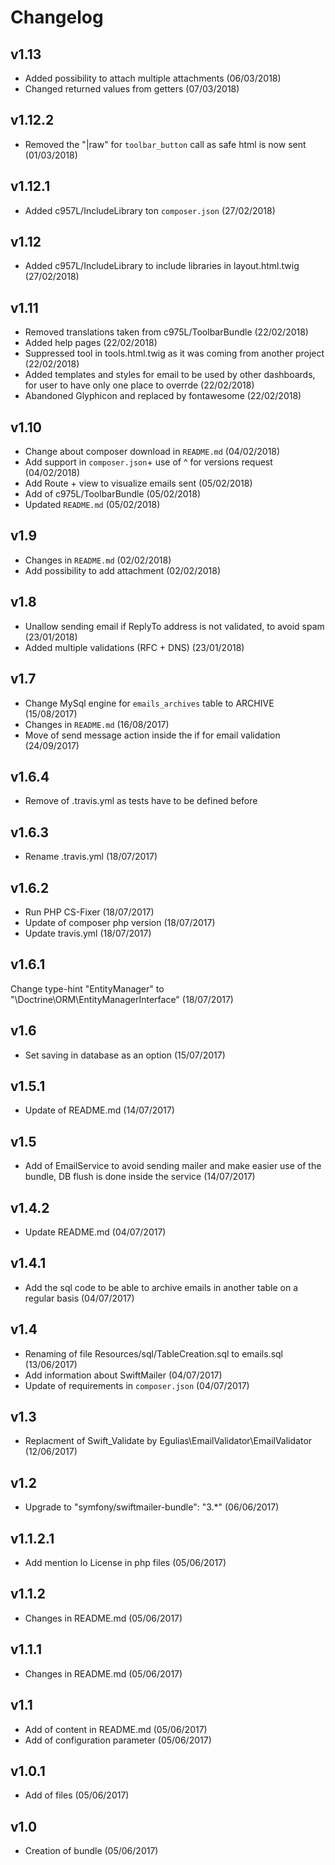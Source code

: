# Changelog

v1.13
-----
- Added possibility to attach multiple attachments (06/03/2018)
- Changed returned values from getters (07/03/2018)

v1.12.2
-------
- Removed the "|raw" for `toolbar_button` call as safe html is now sent (01/03/2018)

v1.12.1
-------
- Added c957L/IncludeLibrary ton `composer.json` (27/02/2018)

v1.12
-----
- Added c957L/IncludeLibrary to include libraries in layout.html.twig (27/02/2018)

v1.11
-----
- Removed translations taken from c975L/ToolbarBundle (22/02/2018)
- Added help pages (22/02/2018)
- Suppressed tool in tools.html.twig as it was coming from another project (22/02/2018)
- Added templates and styles for email to be used by other dashboards, for user to have only one place to overrde (22/02/2018)
- Abandoned Glyphicon and replaced by fontawesome (22/02/2018)

v1.10
-----
- Change about composer download in `README.md` (04/02/2018)
- Add support in `composer.json`+ use of ^ for versions request (04/02/2018)
- Add Route + view to visualize emails sent (05/02/2018)
- Add of c975L/ToolbarBundle (05/02/2018)
- Updated  `README.md` (05/02/2018)

v1.9
----
- Changes in `README.md` (02/02/2018)
- Add possibility to add attachment (02/02/2018)

v1.8
----
- Unallow sending email if ReplyTo address is not validated, to avoid spam (23/01/2018)
- Added multiple validations (RFC + DNS) (23/01/2018)

v1.7
----
- Change MySql engine for `emails_archives` table to ARCHIVE (15/08/2017)
- Changes in `README.md` (16/08/2017)
- Move of send message action inside the if for email validation (24/09/2017)

v1.6.4
------
- Remove of .travis.yml as tests have to be defined before

v1.6.3
------
- Rename .travis.yml (18/07/2017)

v1.6.2
------
- Run PHP CS-Fixer (18/07/2017)
- Update of composer php version (18/07/2017)
- Update travis.yml (18/07/2017)

v1.6.1
------
Change type-hint "EntityManager" to "\Doctrine\ORM\EntityManagerInterface" (18/07/2017)

v1.6
----
- Set saving in database as an option (15/07/2017)

v1.5.1
------
- Update of README.md (14/07/2017)

v1.5
----
- Add of EmailService to avoid sending mailer and make easier use of the bundle, DB flush is done inside the service (14/07/2017)

v1.4.2
------
- Update README.md (04/07/2017)

v1.4.1
------
- Add the sql code to be able to archive emails in another table on a regular basis (04/07/2017)

v1.4
----
- Renaming of file Resources/sql/TableCreation.sql to emails.sql (13/06/2017)
- Add information about SwiftMailer (04/07/2017)
- Update of requirements in `composer.json` (04/07/2017)

v1.3
----
- Replacment of Swift_Validate by Egulias\EmailValidator\EmailValidator (12/06/2017)

v1.2
----
- Upgrade to "symfony/swiftmailer-bundle": "3.*" (06/06/2017)

v1.1.2.1
--------
- Add mention lo License in php files (05/06/2017)

v1.1.2
------
- Changes in README.md (05/06/2017)

v1.1.1
------
- Changes in README.md (05/06/2017)

v1.1
----
- Add of content in README.md (05/06/2017)
- Add of configuration parameter (05/06/2017)

v1.0.1
------
- Add of files (05/06/2017)

v1.0
----
- Creation of bundle (05/06/2017)
